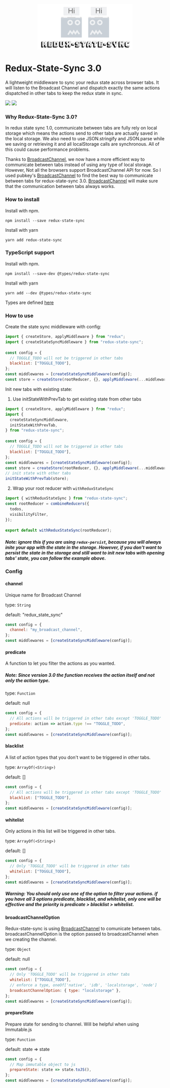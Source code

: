<p align="center">
  <a href="https://github.com/AOHUA/redux-state-sync">
    <img src="./logo.png" width="300px" />
  </a>
</p>

# Redux-State-Sync 3.0

A lightweight middleware to sync your redux state across browser tabs. It will listen to the Broadcast Channel and dispatch exactly the same actions dispatched in other tabs to keep the redux state in sync.

[<img src="https://img.shields.io/travis/AOHUA/redux-state-sync.svg">](https://travis-ci.org/AOHUA/redux-state-sync)
[<img src="https://img.shields.io/npm/dm/redux-state-sync.svg">](https://www.npmjs.com/package/redux-state-sync)

### Why Redux-State-Sync 3.0?

In redux state sync 1.0, communicate between tabs are fully rely on local storage which means the actions send to other tabs are actually saved in the local storage. We also need to use JSON.stringify and JSON.parse while we saving or retrieving it and all localStorage calls are synchronous. All of this could cause performance problems.

Thanks to [BroadcastChannel](https://developer.mozilla.org/en-US/docs/Web/API/Broadcast_Channel_API), we now have a more efficient way to communicate between tabs instead of using any type of local storage. However, Not all the browsers support BroadcastChannel API for now. So I used pubkey's [BroadcastChannel](https://github.com/pubkey/broadcast-channel) to find the best way to communicate between tabs for redux-state-sync 3.0. [BroadcastChannel](https://github.com/pubkey/broadcast-channel) will make sure that the communication between tabs always works.

### How to install

Install with npm.

```
npm install --save redux-state-sync
```

Install with yarn

```
yarn add redux-state-sync
```

### TypeScript support

Install with npm.

```
npm install --save-dev @types/redux-state-sync
```

Install with yarn

```
yarn add --dev @types/redux-state-sync
```

Types are defined [here](https://github.com/DefinitelyTyped/DefinitelyTyped/blob/e6e55443f88128b6393105407c8e8239cb10509b/types/redux-state-sync/index.d.ts)

### How to use

Create the state sync middleware with config:

```javascript
import { createStore, applyMiddleware } from "redux";
import { createStateSyncMiddleware } from "redux-state-sync";

const config = {
  // TOGGLE_TODO will not be triggered in other tabs
  blacklist: ["TOGGLE_TODO"],
};
const middlewares = [createStateSyncMiddleware(config)];
const store = createStore(rootReducer, {}, applyMiddleware(...middlewares));
```

Init new tabs with existing state:

1. Use initStateWithPrevTab to get existing state from other tabs

```javascript
import { createStore, applyMiddleware } from "redux";
import {
  createStateSyncMiddleware,
  initStateWithPrevTab,
} from "redux-state-sync";

const config = {
  // TOGGLE_TODO will not be triggered in other tabs
  blacklist: ["TOGGLE_TODO"],
};
const middlewares = [createStateSyncMiddleware(config)];
const store = createStore(rootReducer, {}, applyMiddleware(...middlewares));
// init state with other tabs
initStateWithPrevTab(store);
```

2. Wrap your root reducer with `withReduxStateSync`

```javascript
import { withReduxStateSync } from "redux-state-sync";
const rootReducer = combineReducers({
  todos,
  visibilityFilter,
});

export default withReduxStateSync(rootReducer);
```

##### Note: ignore this if you are using `redux-persist`, because you will always inite your app with the state in the storage. However, if you don't want to persist the state in the storage and still want to init new tabs with opening tabs' state, you can follow the example above.

### Config

#### channel

Unique name for Broadcast Channel

type: `String`

default: "redux_state_sync"

```javascript
const config = {
  channel: "my_broadcast_channel",
};
const middlewares = [createStateSyncMiddleware(config)];
```

#### predicate

A function to let you filter the actions as you wanted.

##### Note: Since version 3.0 the function receives the action itself and not only the action type.

type: `Function`

default: null

```javascript
const config = {
  // All actions will be triggered in other tabs except 'TOGGLE_TODO'
  predicate: action => action.type !== "TOGGLE_TODO",
};
const middlewares = [createStateSyncMiddleware(config)];
```

#### blacklist

A list of action types that you don't want to be triggered in other tabs.

type: `ArrayOf(<String>)`

default: []

```javascript
const config = {
  // All actions will be triggered in other tabs except 'TOGGLE_TODO'
  blacklist: ["TOGGLE_TODO"],
};
const middlewares = [createStateSyncMiddleware(config)];
```

#### whitelist

Only actions in this list will be triggered in other tabs.

type: `ArrayOf(<String>)`

default: []

```javascript
const config = {
  // Only 'TOGGLE_TODO' will be triggered in other tabs
  whitelist: ["TOGGLE_TODO"],
};
const middlewares = [createStateSyncMiddleware(config)];
```

##### Warning: You should only use one of the option to filter your actions. if you have all 3 options predicate, blacklist, and whitelist, only one will be effective and the priority is predicate > blacklist > whitelist.

#### broadcastChannelOption

Redux-state-sync is using [BroadcastChannel](https://github.com/pubkey/broadcast-channel) to comunicate between tabs. broadcastChannelOption is the option passed to broadcastChannel when we creating the channel.

type: `Object`

default: null

```javascript
const config = {
  // Only 'TOGGLE_TODO' will be triggered in other tabs
  whitelist: ["TOGGLE_TODO"],
  // enforce a type, oneOf['native', 'idb', 'localstorage', 'node']
  broadcastChannelOption: { type: "localstorage" },
};
const middlewares = [createStateSyncMiddleware(config)];
```

#### prepareState

Prepare state for sending to channel. Will be helpful when using Immutable.js

type: `Function`

default: state => state

```javascript
const config = {
  // Map immutable object to js
  prepareState: state => state.toJS(),
};
const middlewares = [createStateSyncMiddleware(config)];
```
